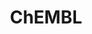 ---
layout: default
bigquery: https://console.cloud.google.com/bigquery?p=patents-public-data&d=ebi_chembl&page=dataset
citation: '"The ChEMBL database in 2017." Anna Gaulton, Anne Hersey, Michał Nowotka,
  A Patrícia Bento, Jon Chambers, David Mendez, Prudence Mutowo, Francis Atkinson,
  Louisa J Bellis, Elena Cibrián-Uhalte, Mark Davies, Nathan Dedman, Anneli Karlsson,
  María Paula Magariños, John P Overington, George Papadatos, Ines Smit, Andrew R
  Leach Nucleic acids Research (2017) 45 (Database Issue), D945-D954'
contributors: European Bioinformatics Institute
cost: None
description: ChEMBL Data is a manually curated database of small molecules used in
  drug discovery, including information about existing patented drugs.
documentation: 'schema: https://www.ebi.ac.uk/chembl/db_schema


  '
last_edit: Mon, 04 Apr 2022 19:07:30 GMT
location: https://console.cloud.google.com/marketplace/product/google_patents_public_datasets/chembl
maintained_by: EMBL-EBI, an outstation of European Molecular Biology Laboratory
related_publications: '

  ChEMBL: towards direct deposition of bioassay data.


  Mendez D, Gaulton A, Bento AP, Chambers J, De Veij M, Félix E, Magariños MP, Mosquera
  JF, Mutowo P, Nowotka M, Gordillo-Marañón M, Hunter F, Junco L, Mugumbate G, Rodriguez-Lopez
  M, Atkinson F, Bosc N, Radoux CJ, Segura-Cabrera A, Hersey A, Leach AR.


  — Nucleic Acids Res. 2019; 47(D1):D930-D940. doi: 10.1093/nar/gky1075

  '
schema_fields: '[''metabolite_record_id'', ''data_validity_comment'', ''acd_most_bpka'',
  ''year'', ''version'', ''level2'', ''warning_type'', ''bao_id'', ''therapeutic_flag'',
  ''num_alerts'', ''natural_product'', ''drug_record_id'', ''disease_efficacy'', ''aspect'',
  ''withdrawn_flag'', ''upper_value'', ''domain_type'', ''usan_stem'', ''level4_description'',
  ''prod_pat_id'', ''mec_id'', ''num_lipinski_ro5_violations'', ''domain_description'',
  ''hrac_class_id'', ''canonical_smiles'', ''first_in_class'', ''description'', ''targrel_id'',
  ''isoform'', ''qudt_units'', ''l4'', ''annotation'', ''log_id'', ''compound_key'',
  ''co_stem_id'', ''applicant_full_name'', ''warnref_id'', ''oral'', ''submission_date'',
  ''target_type'', ''parameter_value'', ''cell_source_tax_id'', ''active_molregno'',
  ''pathway_id'', ''confidence_score'', ''parenteral'', ''acd_logp'', ''inorganic_flag'',
  ''qed_weighted'', ''synonyms'', ''oc_id'', ''lle'', ''potential_duplicate'', ''level2_description'',
  ''enzyme_name'', ''sequence_md5sum'', ''sitecomp_id'', ''db_source'', ''relationship_desc'',
  ''tax_id'', ''heavy_atoms'', ''warning_description'', ''polymer_flag'', ''route'',
  ''bei'', ''downgraded'', ''cx_logd'', ''usan_substem'', ''assay_param_id'', ''warning_id'',
  ''chebi_par_id'', ''met_id'', ''predbind_id'', ''formulation_id'', ''indref_id'',
  ''volume'', ''mesh_heading'', ''frac_class_id'', ''level3'', ''chembl_id'', ''ddd_comment'',
  ''assay_subcellular_fraction'', ''mesh_id'', ''creation_date'', ''last_page'', ''irac_class_id'',
  ''ingredient'', ''authors'', ''set_name'', ''cell_name'', ''res_stem_id'', ''status'',
  ''cx_logp'', ''target_mapping'', ''ref_type'', ''src_short_name'', ''first_page'',
  ''l2'', ''assay_test_type'', ''standard_inchi'', ''src_id'', ''aromatic_rings'',
  ''parent_go_id'', ''assay_strain'', ''mc_target_accession'', ''domain_id'', ''hbd_lipinski'',
  ''ddd_id'', ''patent_use_code'', ''molregno'', ''class_type'', ''mc_target_name'',
  ''tissue_id'', ''doc_id'', ''pref_name'', ''strength'', ''level5'', ''ddd_value'',
  ''publication_number'', ''stem_class'', ''research_stem'', ''stem'', ''protein_class_synonym'',
  ''chirality'', ''protein_class_desc'', ''activity_comment'', ''journal'', ''subgroup'',
  ''text_value'', ''met_conversion'', ''published_units'', ''comp_go_id'', ''smid'',
  ''parent_type'', ''action_type'', ''major_class'', ''standard_units'', ''updated_on'',
  ''hba_lipinski'', ''acd_logd'', ''patent_id'', ''mc_tax_id'', ''bto_id'', ''published_type'',
  ''homologue'', ''ddd_admr'', ''db_version'', ''source'', ''ref_url'', ''helm_notation'',
  ''start_position'', ''relationship_type'', ''cell_description'', ''mol_frac_id'',
  ''ref_id'', ''bao_format'', ''issue'', ''comments'', ''cell_id'', ''value'', ''title'',
  ''standard_flag'', ''cpd_str_alert_id'', ''go_id'', ''abstract'', ''related_tid'',
  ''mw_freebase'', ''warning_country'', ''hrac_code'', ''stat'', ''country'', ''patent_expire_date'',
  ''full_mwt'', ''name'', ''previous_company'', ''parent_id'', ''alogp'', ''bao_endpoint'',
  ''site_name'', ''mol_atc_id'', ''molfile'', ''trade_name'', ''record_id'', ''label'',
  ''entity_id'', ''doi'', ''standard_inchi_key'', ''patent_no'', ''short_name'', ''mechanism_comment'',
  ''efo_id'', ''withdrawn_class'', ''level3_description'', ''black_box_warning'',
  ''clo_id'', ''num_ro5_violations'', ''assay_id'', ''cx_most_bpka'', ''as_id'', ''alert_name'',
  ''standard_type'', ''ddd_units'', ''drug_product_flag'', ''usan_stem_id'', ''usan_stem_definition'',
  ''substrate_record_id'', ''usan_year'', ''comp_class_id'', ''compound_name'', ''molecule_type'',
  ''level1_description'', ''hbd'', ''relationship'', ''activity_count'', ''assay_source'',
  ''normal_range_max'', ''cell_source_tissue'', ''entity_type'', ''max_phase'', ''mw_monoisotopic'',
  ''assay_category'', ''selectivity_comment'', ''mc_organism'', ''metref_id'', ''idx'',
  ''priority'', ''std_act_id'', ''mecref_id'', ''met_comment'', ''active_ingredient'',
  ''mol_irac_id'', ''normal_range_min'', ''protclasssyn_id'', ''standard_value'',
  ''l1'', ''toid'', ''ap_id'', ''withdrawn_reason'', ''molsyn_id'', ''assay_organism'',
  ''definition'', ''assay_class_id'', ''sequence'', ''drug_substance_flag'', ''approval_date'',
  ''uo_units'', ''curated_by'', ''path'', ''compsyn_id'', ''indication_class'', ''level1'',
  ''class_level'', ''alert_set_id'', ''compd_id'', ''job_id'', ''uberon_id'', ''pchembl_value'',
  ''actsm_id'', ''withdrawn_country'', ''species_group_flag'', ''component_synonym'',
  ''standard_upper_value'', ''parameter_type'', ''product_id'', ''l8'', ''alert_id'',
  ''mc_target_type'', ''warning_class'', ''updated_by'', ''syn_type'', ''organism'',
  ''parent_molregno'', ''pubmed_id'', ''end_position'', ''tbl'', ''level4'', ''mol_hrac_id'',
  ''activity_id'', ''published_value'', ''domain_name'', ''site_id'', ''acd_most_apka'',
  ''prodrug'', ''mechanism_of_action'', ''ridx'', ''assay_cell_type'', ''assay_desc'',
  ''l6'', ''enzyme_tid'', ''relation'', ''doc_type'', ''type'', ''protein_class_id'',
  ''structure_type'', ''rtb'', ''binding_site_comment'', ''first_approval'', ''units'',
  ''cl_lincs_id'', ''rgid'', ''assay_tissue'', ''result_flag'', ''targcomp_id'', ''target_desc'',
  ''full_molformula'', ''tid_fixed'', ''topical'', ''who_name'', ''curation_comment'',
  ''molecular_mechanism'', ''direct_interaction'', ''assay_tax_id'', ''irac_code'',
  ''hba'', ''cx_most_apka'', ''innovator_company'', ''src_assay_id'', ''tid'', ''source_domain_id'',
  ''caloha_id'', ''standard_text_value'', ''src_description'', ''published_relation'',
  ''company'', ''atc_code'', ''dosage_form'', ''cell_source_organism'', ''smarts'',
  ''nda_type'', ''aidx'', ''frac_code'', ''dosed_ingredient'', ''variant_id'', ''component_type'',
  ''mutation'', ''withdrawn_year'', ''le'', ''last_active'', ''pathway_key'', ''prediction_method'',
  ''component_id'', ''accession'', ''l5'', ''cell_ontology_id'', ''l3'', ''psa'',
  ''biocomp_id'', ''efo_term'', ''ass_cls_map_id'', ''max_phase_for_ind'', ''drugind_id'',
  ''orig_description'', ''assay_type'', ''delist_flag'', ''who_extra'', ''l7'', ''ad_type'',
  ''cidx'', ''confidence'', ''cellosaurus_id'', ''ro3_pass'', ''site_residues'', ''src_compound_id'',
  ''standard_relation'', ''sei'', ''molecular_species'', ''warning_year'', ''availability_type'']'
shortname: chembl
tags:
- biotechnology
- health
- chemical
- bioinformatics
- medical
terms_of_use: CC BY-SA 3.0
title: ChEMBL
uuid: e232a192-965c-4ec9-904c-155b6dfe56c5
---